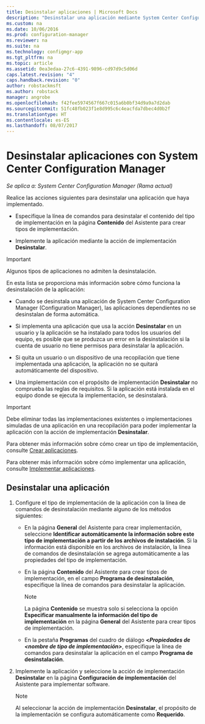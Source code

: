 ```yaml
---
title: Desinstalar aplicaciones | Microsoft Docs
description: "Desinstalar una aplicación mediante System Center Configuration Manager"
ms.custom: na
ms.date: 10/06/2016
ms.prod: configuration-manager
ms.reviewer: na
ms.suite: na
ms.technology: configmgr-app
ms.tgt_pltfrm: na
ms.topic: article
ms.assetid: 0ea3edaa-27c6-4391-9896-cd97d9c5d06d
caps.latest.revision: "4"
caps.handback.revision: "0"
author: robstackmsft
ms.author: robstack
manager: angrobe
ms.openlocfilehash: f42fee5974567f667c015a6b0bf34d9a9a7d2dab
ms.sourcegitcommit: 51fc48fb023f1e8d995c6c4eacfda7dbec4d0b2f
ms.translationtype: HT
ms.contentlocale: es-ES
ms.lasthandoff: 08/07/2017
---
```

# <a name="uninstall-applications-with-system-center-configuration-manager"></a>Desinstalar aplicaciones con System Center Configuration Manager

*Se aplica a: System Center Configuration Manager (Rama actual)*


Realice las acciones siguientes para desinstalar una aplicación que haya implementado.

-   Especifique la línea de comandos para desinstalar el contenido del tipo de implementación en la página **Contenido** del Asistente para crear tipos de implementación.  

-   Implemente la aplicación mediante la acción de implementación **Desinstalar**.  

> [!IMPORTANT]  
> Algunos tipos de aplicaciones no admiten la desinstalación.  

 En esta lista se proporciona más información sobre cómo funciona la desinstalación de la aplicación:  

-   Cuando se desinstala una aplicación de System Center Configuration Manager (Configuration Manager), las aplicaciones dependientes no se desinstalan de forma automática.  

-   Si implementa una aplicación que usa la acción **Desinstalar** en un usuario y la aplicación se ha instalado para todos los usuarios del equipo, es posible que se produzca un error en la desinstalación si la cuenta de usuario no tiene permisos para desinstalar la aplicación.  

-   Si quita un usuario o un dispositivo de una recopilación que tiene implementada una aplicación, la aplicación no se quitará automáticamente del dispositivo.  

-   Una implementación con el propósito de implementación **Desinstalar** no comprueba las reglas de requisitos. Si la aplicación está instalada en el equipo donde se ejecuta la implementación, se desinstalará.  

> [!IMPORTANT]  
> Debe eliminar todas las implementaciones existentes o implementaciones simuladas de una aplicación en una recopilación para poder implementar la aplicación con la acción de implementación **Desinstalar**.  

 Para obtener más información sobre cómo crear un tipo de implementación, consulte [Crear aplicaciones](../../apps/deploy-use/create-applications.md).  

 Para obtener más información sobre cómo implementar una aplicación, consulte [Implementar aplicaciones](../../apps/deploy-use/deploy-applications.md).  

## <a name="uninstall-an-application"></a>Desinstalar una aplicación  

1.  Configure el tipo de implementación de la aplicación con la línea de comandos de desinstalación mediante alguno de los métodos siguientes:  

    -   En la página **General** del Asistente para crear implementación, seleccione **Identificar automáticamente la información sobre este tipo de implementación a partir de los archivos de instalación**. Si la información está disponible en los archivos de instalación, la línea de comandos de desinstalación se agrega automáticamente a las propiedades del tipo de implementación.  

    -   En la página **Contenido** del Asistente para crear tipos de implementación, en el campo **Programa de desinstalación**, especifique la línea de comandos para desinstalar la aplicación.  

        > [!NOTE]  
        >  La página **Contenido** se muestra solo si selecciona la opción **Especificar manualmente la información del tipo de implementación** en la página **General** del Asistente para crear tipos de implementación.  

    -   En la pestaña **Programas** del cuadro de diálogo **<*Propiedades de <nombre de tipo de implementación>***, especifique la línea de comandos para desinstalar la aplicación en el campo **Programa de desinstalación**.  

2.  Implemente la aplicación y seleccione la acción de implementación **Desinstalar** en la página **Configuración de implementación** del Asistente para implementar software.  

    > [!NOTE]  
    >  Al seleccionar la acción de implementación **Desinstalar**, el propósito de la implementación se configura automáticamente como **Requerido**.  
